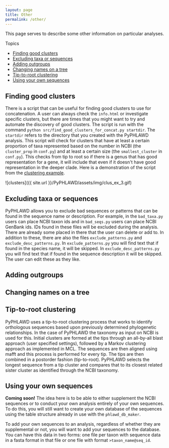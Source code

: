 ```yaml
---
layout: page
title: Other
permalink: /other/
---
```

This page serves to describe some other information on particular analyses.

Topics

- [Finding good clusters](#finding-good-clusters)
- [Excluding taxa or sequences](#excluding-taxa-or-sequences)
- [Adding outgroups](#adding-outgroups)
- [Changing names on a tree](#changing-names-on-a-tree)
- [Tip-to-root clustering](#tip-to-root-clustering)
- [Using your own sequences](#using-your-own-sequences)

## Finding good clusters

There is a script that can be useful for finding good clusters to use for concatenation. A user can always check the `info.html` or investigate specific clusters, but there are times that you might want to try and automate the discovery of good clusters. The script is run with the command `python src/find_good_clusters_for_concat.py startdir`. The `startdir` refers to the directory that you created with the PyPHLAWD analysis. This script will check for clusters that have at least a certain proportion of taxa represented based on the number in NCBI (the `cluster_prop` in `conf.py`) and at least a certain size (the `smallest_cluster` in `conf.py`). This checks from tip to root so if there is a genus that has good representation for a gene, it will include that even if it doesn't have good representation in the deeper clade. Here is a demonstration of the script from the [clustering example](https://fephyfofum.github.io/PyPHLAWD/runs/clustering_ex/).

![clusters]({{ site.url }}/PyPHLAWD/assets/img/clus_ex_3.gif)

## Excluding taxa or sequences

PyPHLAWD allows you to exclude bad sequences or patterns that can be found in the sequence name or description. For example, in the `bad_taxa.py` users can place NCBI taxon ids and in `bad_seqs.py` users can place NCBI GenBank ids. IDs found in these files will be excluded during the analysis. There are already some placed in there that the user can delete or add to. In addition to these, there are also the files `exclude_patterns.py` and `exclude_desc_patterns.py`. In `exclude_patterns.py` you will find text that if found in the species name, it will be skipped. In `exclude_desc_patterns.py` you will find text that if found in the sequence description it will be skipped. The user can edit these as they like. 

## Adding outgroups

## Changing names on a tree

## Tip-to-root clustering

PyPHLAWD uses a tip-to-root clustering process that works to identify orthologous sequences based upon previously determined phylogenetic relationships. In the case of PyPHLAWD the taxonomy as input on NCBI is used for this. Initial clusters are formed at the tips through an all-by-all blast approach (user specified settings), followed by a Markov clustering approach as implemented in MCL. The sequences are then aligned using mafft and this process is performed for every tip. The tips are then combined in a postorder fashion (tip-to-root). PyPHLAWD selects the longest sequence from a tip cluster and compares that to its closest related sister cluster as identified through the NCBI taxonomy.

## Using your own sequences

**Coming soon!** The idea here is to be able to either supplement the NCBI sequences or to conduct your own analysis entirely of your own sequences. To do this, you will still want to create your own database of the sequences using the table structure already in use with the `phlawd_db_maker`. 

To add your own sequences to an analysis, regardless of whether they are supplemental or not, you will want to add your sequences to the database. You can have this data in two forms: one file per taxon with sequence data in a fasta format in that file or one file with format `>taxon_name@seq_id`. 
